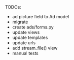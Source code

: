 TODOs:
- ad picture field to Ad model
- migrate
- create ads/forms.py
- update views
- update templates
- update urls
- add stream_file() view
- manual tests


